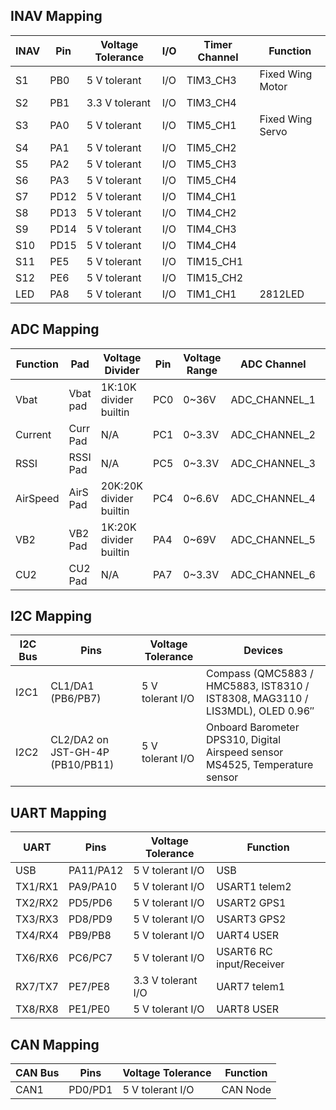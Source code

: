 ﻿## INAV Mapping

| INAV | Pin | Voltage Tolerance | I/O | Timer Channel | Function               |
|------|-----|-------------------|-----|---------------|------------------------|
| S1   | PB0 | 5 V tolerant      | I/O | TIM3_CH3      | Fixed Wing Motor       |
| S2   | PB1 | 3.3 V tolerant    | I/O | TIM3_CH4      |                        |
| S3   | PA0 | 5 V tolerant      | I/O | TIM5_CH1      | Fixed Wing Servo       |
| S4   | PA1 | 5 V tolerant      | I/O | TIM5_CH2      |                        |
| S5   | PA2 | 5 V tolerant      | I/O | TIM5_CH3      |                        |
| S6   | PA3 | 5 V tolerant      | I/O | TIM5_CH4      |                        |
| S7   | PD12| 5 V tolerant      | I/O | TIM4_CH1      |                        |
| S8   | PD13| 5 V tolerant      | I/O | TIM4_CH2      |                        |
| S9   | PD14| 5 V tolerant      | I/O | TIM4_CH3      |                        |
| S10  | PD15| 5 V tolerant      | I/O | TIM4_CH4      |                        |
| S11  | PE5 | 5 V tolerant      | I/O | TIM15_CH1     |                        |
| S12  | PE6 | 5 V tolerant      | I/O | TIM15_CH2     |                        |
| LED  | PA8 | 5 V tolerant      | I/O | TIM1_CH1      | 2812LED                |

## ADC Mapping

| Function | Pad      | Voltage Divider               | Pin | Voltage Range | ADC Channel      | Scale         |
|----------|----------|-------------------------------|-----|---------------|------------------|---------------|
| Vbat     | Vbat pad | 1K:10K divider builtin        | PC0 | 0~36V        | ADC_CHANNEL_1    | 1100          |
| Current  | Curr Pad | N/A                           | PC1 | 0~3.3V       | ADC_CHANNEL_2    | 150           |
| RSSI     | RSSI Pad | N/A                           | PC5 | 0~3.3V       | ADC_CHANNEL_3    | Analog RSSI   |
| AirSpeed | AirS Pad | 20K:20K divider builtin       | PC4 | 0~6.6V       | ADC_CHANNEL_4    | Analog Airspeed |
| VB2      | VB2 Pad  | 1K:20K divider builtin        | PA4 | 0~69V        | ADC_CHANNEL_5    | 2100          |
| CU2      | CU2 Pad  | N/A                           | PA7 | 0~3.3V       | ADC_CHANNEL_6    | Spare         |

## I2C Mapping

| I2C Bus | Pins                  | Voltage Tolerance | Devices                                                                |
|---------|------------------------|-------------------|------------------------------------------------------------------------|
| I2C1    | CL1/DA1 (PB6/PB7)      | 5 V tolerant I/O | Compass (QMC5883 / HMC5883, IST8310 / IST8308, MAG3110 / LIS3MDL), OLED 0.96″ |
| I2C2    | CL2/DA2 on JST-GH-4P (PB10/PB11) | 5 V tolerant I/O | Onboard Barometer DPS310, Digital Airspeed sensor MS4525, Temperature sensor |

## UART Mapping

| UART      | Pins        | Voltage Tolerance | Function        |
|-----------|-------------|-------------------|-----------------|
| USB       | PA11/PA12   | 5 V tolerant I/O  | USB            |
| TX1/RX1   | PA9/PA10    | 5 V tolerant I/O  | USART1 telem2  |
| TX2/RX2   | PD5/PD6     | 5 V tolerant I/O  | USART2 GPS1    |
| TX3/RX3   | PD8/PD9     | 5 V tolerant I/O  | USART3 GPS2    |
| TX4/RX4   | PB9/PB8     | 5 V tolerant I/O  | UART4 USER     |
| TX6/RX6   | PC6/PC7     | 5 V tolerant I/O  | USART6 RC input/Receiver |
| RX7/TX7   | PE7/PE8     | 3.3 V tolerant I/O| UART7 telem1   |
| TX8/RX8   | PE1/PE0     | 5 V tolerant I/O  | UART8 USER     |

## CAN Mapping

| CAN Bus | Pins       | Voltage Tolerance | Function |
|---------|------------|-------------------|----------|
| CAN1    | PD0/PD1    | 5 V tolerant I/O  | CAN Node |
